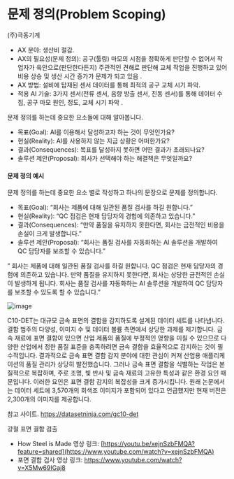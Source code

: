 # 문제 정의(Problem Scoping)


(주)극동기계

- AX 분야: 생산비 절감.
- AX의 필요성(문제 정의): 공구(툴링) 마모의 시점을 정확하게 판단할 수 없어서 작업자가 육안으로(판단한다든지) 주관적인 견해로 판단해 교체 작업을 진행하고 있어 비용 상승 및 생산 시간 증가가 문제가 되고 있음 .
- AX 방법: 설비에 탑재된 센서 데이터를 통해 최적의 공구 교체 시기 파악.
- 적용 AI 기술: 3가지 센서(전류 센서, 음향 방출 센서, 진동 센서)를 통해 데이터 수집, 공구 마모 원인, 정도, 교체 시기 파악 .

문제 정의를 하는데 중요한 요소들에 대해 알아봅니다.

- 목표(Goal): AI를 이용해서 달성하고자 하는 것이 무엇인가요?
- 현실(Reality): AI를 사용하지 않는 지금 상황은 어떠한가요?
- 결과(Consequences): 목표를 달성하지 못하면 어떤 결과가 초래되나요?
- 솔루션 제안(Proposal): 회사가 선택해야 하는 해결책은 무엇일까요?

#### 문제 정의 예시

문제 정의를 하는데 중요한 요소 별로 작성하고 하나의 문장으로 문제를 정의합니다.

- 목표(Goal): “회사는 제품에 대해 일관된 품질 검사를 하길 원합니다.”
- 현실(Reality): “QC 점검은 현재 담당자의 경험에 의존하고 있습니다.”
- 결과(Consequences): “만약 품질을 유지하지 못한다면, 회사는 금전적인 비용을 손실이 크게 발생합니다.”
- 솔루션 제안(Proposal): “회사는 품질 검사를 자동화하는 AI 솔루션을 개발하여 QC 담당자를 보조할 수 있습니다.”
  
” 회사는 제품에 대해 일관된 품질 검사를 하길 원합니다. QC 점검은 현재 담당자의 경험에 의존하고 있습니다. 만약 품질을 유지하지 못한다면, 회사는 상당한 금전적인 손실이 발생하게 됩니다. 회사는 품질 검사를 자동화하는 AI 솔루션을 개발하여 QC 담당자를 보조할 수 있도록 할 수 있습니다.”

![image](https://github.com/user-attachments/assets/73ebf8f5-ca26-4552-bd01-8fbf8c70fe62)

C10-DET는 대규모 금속 표면의 결함을 감지하도록 설계된 데이터 세트를 나타냅니다. 결함 범주의 다양성, 이미지 수 및 데이터 볼륨 측면에서 상당한 과제를 제기합니다. 금속 재료에 표면 결함이 있으면 산업 제품의 품질에 부정적인 영향을 미칠 수 있으므로 다양한 산업에서 정한 품질 표준을 충족하려면 금속 결함을 효율적으로 감지하는 것이 필수적입니다. 결과적으로 금속 표면 결함 감지 분야에 대한 관심이 커져 산업용 애플리케이션의 품질 관리가 상당히 발전했습니다. 그러나 금속 표면 결함을 식별하는 작업은 본질적으로 복잡하며, 주로 조명, 빛 반사 및 금속 재료의 고유한 특성과 같은 환경 요인 때문입니다. 이러한 요인은 표면 결함 감지의 복잡성을 크게 증가시킵니다. 원래 논문에서는 데이터 세트에 3,570개의 회색조 이미지가 포함되어 있다고 언급했지만 현재 버전은 2,300개의 이미지를 제공합니다.

참고 사이트. https://datasetninja.com/gc10-det 

강철 표면 결함 검출
- How Steel is Made 영상 링크: [https://youtu.be/xejnSzbFMQA?feature=shared](https://www.youtube.com/watch?v=xejnSzbFMQA)
- 포면 결함 검사 영상 링크: https://www.youtube.com/watch?v=X5Mw69IGaj8 
